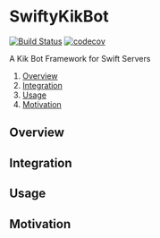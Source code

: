 # SwiftyKikBot
[![Build Status](https://travis-ci.org/pjtnt11/SwiftyKikBot.svg?branch=master)](https://travis-ci.org/pjtnt11/SwiftyKikBot)
[![codecov](https://codecov.io/gh/pjtnt11/SwiftyKikBot/branch/master/graph/badge.svg)](https://codecov.io/gh/pjtnt11/SwiftyKikBot)

A Kik Bot Framework for Swift Servers

1. [Overview](#Overview)
2. [Integration](#Integration)
3. [Usage](#Usage)
4. [Motivation](#Motivation)

## Overview

## Integration

## Usage

## Motivation
